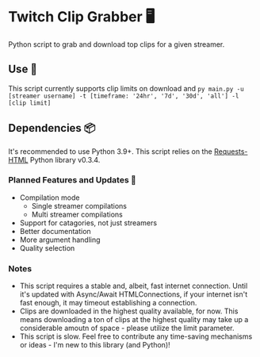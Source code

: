 # Twitch Clip Grabber 🖥
Python script to grab and download top clips for a given streamer.

## Use 💾
This script currently supports clip limits on download and 
  `py main.py -u [streamer username] -t [timeframe: '24hr', '7d', '30d', 'all'] -l [clip limit]`
  
## Dependencies 📦
It's recommended to use Python 3.9+. This script relies on the [Requests-HTML](https://docs.python-requests.org/projects/requests-html/en/latest/) Python library v0.3.4.

### Planned Features and Updates 🚀
- Compilation mode
  - Single streamer compilations
  - Multi streamer compilations
- Support for catagories, not just streamers
- Better documentation
- More argument handling
- Quality selection

### Notes
- This script requires a stable and, albeit, fast internet connection. Until it's updated with Async/Await HTMLConnections, if your internet isn't fast enough, it may timeout establishing a connection.
- Clips are downloaded in the highest quality available, for now. This means downloading a ton of clips at the highest quality may take up a considerable amoutn of space - please utilize the limit parameter.
- This script is slow. Feel free to contribute any time-saving mechanisms or ideas - I'm new to this library (and Python)!
